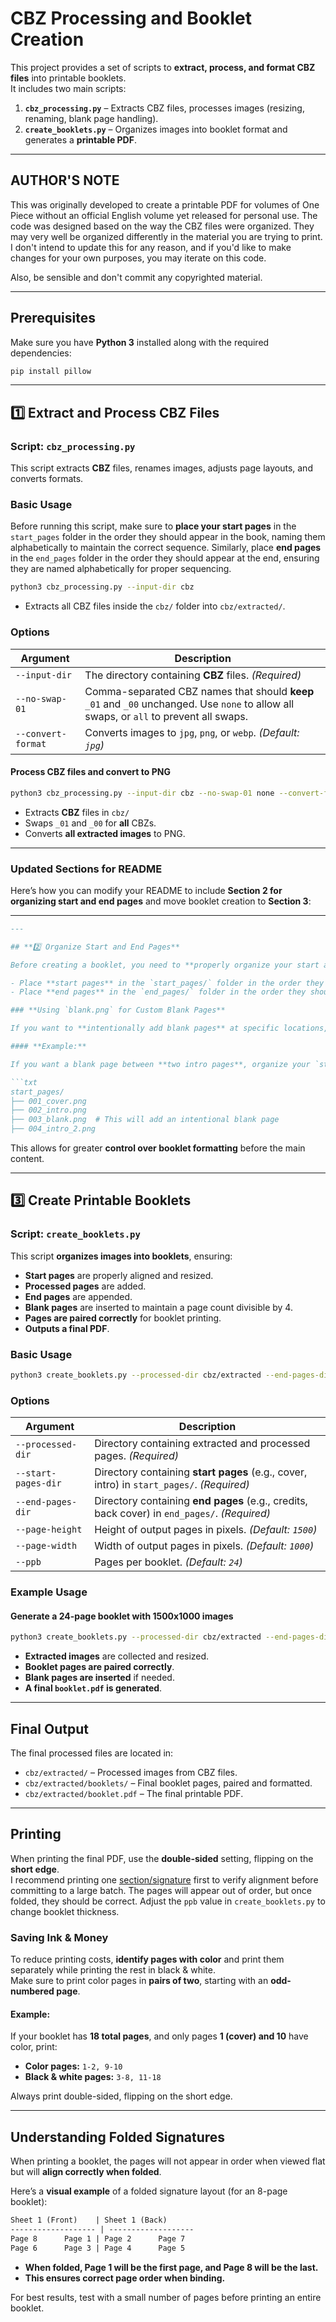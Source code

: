# **CBZ Processing and Booklet Creation**

This project provides a set of scripts to **extract, process, and format CBZ files** into printable booklets.  
It includes two main scripts:

1. **`cbz_processing.py`** – Extracts CBZ files, processes images (resizing, renaming, blank page handling).
2. **`create_booklets.py`** – Organizes images into booklet format and generates a **printable PDF**.

---

## **AUTHOR'S NOTE**

This was originally developed to create a printable PDF for volumes of One Piece without an official English volume yet released for personal use. The code was designed based on the way the CBZ files were organized. They may very well be organized differently in the material you are trying to print. I don't intend to update this for any reason, and if you'd like to make changes for your own purposes, you may iterate on this code.

Also, be sensible and don't commit any copyrighted material.

---

## **Prerequisites**

Make sure you have **Python 3** installed along with the required dependencies:

```sh
pip install pillow
```

---

## **1️⃣ Extract and Process CBZ Files**

### **Script:** `cbz_processing.py`

This script extracts **CBZ** files, renames images, adjusts page layouts, and converts formats.

### **Basic Usage**

Before running this script, make sure to **place your start pages** in the `start_pages` folder in the order they should appear in the book, naming them alphabetically to maintain the correct sequence. Similarly, place **end pages** in the `end_pages` folder in the order they should appear at the end, ensuring they are named alphabetically for proper sequencing.

```sh
python3 cbz_processing.py --input-dir cbz
```

- Extracts all CBZ files inside the `cbz/` folder into `cbz/extracted/`.

### **Options**

| Argument             | Description |
|----------------------|-------------|
| `--input-dir`       | The directory containing **CBZ** files. *(Required)* |
| `--no-swap-01`      | Comma-separated CBZ names that should **keep** `_01` and `_00` unchanged. Use `none` to allow all swaps, or `all` to prevent all swaps. |
| `--convert-format`  | Converts images to `jpg`, `png`, or `webp`. *(Default: `jpg`)* |

#### **Process CBZ files and convert to PNG**

```sh
python3 cbz_processing.py --input-dir cbz --no-swap-01 none --convert-format png
```

- Extracts **CBZ** files in `cbz/`
- Swaps `_01` and `_00` for **all** CBZs.
- Converts **all extracted images** to PNG.

---
### **Updated Sections for README**

Here’s how you can modify your README to include **Section 2 for organizing start and end pages** and move booklet creation to **Section 3**:

---

```md
---

## **2️⃣ Organize Start and End Pages**

Before creating a booklet, you need to **properly organize your start and end pages**.

- Place **start pages** in the `start_pages/` folder in the order they should appear.  
- Place **end pages** in the `end_pages/` folder in the order they should appear.  

### **Using `blank.png` for Custom Blank Pages**

If you want to **intentionally add blank pages** at specific locations, you can **copy `blank.png`** into your `start_pages/` or `end_pages/` directory and rename it accordingly.

#### **Example:**

If you want a blank page between **two intro pages**, organize your `start_pages/` folder like this:

```txt
start_pages/
├── 001_cover.png
├── 002_intro.png
├── 003_blank.png  # This will add an intentional blank page
├── 004_intro_2.png
```

This allows for greater **control over booklet formatting** before the main content.

---

## **3️⃣ Create Printable Booklets**

### **Script:** `create_booklets.py`

This script **organizes images into booklets**, ensuring:

- **Start pages** are properly aligned and resized.
- **Processed pages** are added.
- **End pages** are appended.
- **Blank pages** are inserted to maintain a page count divisible by 4.
- **Pages are paired correctly** for booklet printing.
- **Outputs a final PDF**.

### **Basic Usage**

```sh
python3 create_booklets.py --processed-dir cbz/extracted --end-pages-dir cbz/end_pages --start-pages-dir cbz/start_pages
```

### **Options**

| Argument             | Description |
|----------------------|-------------|
| `--processed-dir`   | Directory containing extracted and processed pages. *(Required)* |
| `--start-pages-dir` | Directory containing **start pages** (e.g., cover, intro) in `start_pages/`. *(Required)* |
| `--end-pages-dir`   | Directory containing **end pages** (e.g., credits, back cover) in `end_pages/`. *(Required)* |
| `--page-height`     | Height of output pages in pixels. *(Default: `1500`)* |
| `--page-width`      | Width of output pages in pixels. *(Default: `1000`)* |
| `--ppb`            | Pages per booklet. *(Default: `24`)* |

### **Example Usage**

#### **Generate a 24-page booklet with 1500x1000 images**

```sh
python3 create_booklets.py --processed-dir cbz/extracted --end-pages-dir cbz/end_pages --start-pages-dir cbz/start_pages --page-height 1500 --page-width 1000 --ppb 24
```

- **Extracted images** are collected and resized.
- **Booklet pages are paired correctly**.
- **Blank pages are inserted** if needed.
- **A final `booklet.pdf` is generated**.

---

## **Final Output**

The final processed files are located in:

- `cbz/extracted/` – Processed images from CBZ files.
- `cbz/extracted/booklets/` – Final booklet pages, paired and formatted.
- `cbz/extracted/booklet.pdf` – The final printable PDF.

---

## **Printing**

When printing the final PDF, use the **double-sided** setting, flipping on the **short edge**.  
I recommend printing one [section/signature](https://en.wikipedia.org/wiki/Section_(bookbinding)) first to verify alignment before committing to a large batch. The pages will appear out of order, but once folded, they should be correct. Adjust the `ppb` value in `create_booklets.py` to change booklet thickness.

### **Saving Ink & Money**

To reduce printing costs, **identify pages with color** and print them separately while printing the rest in black & white.  
Make sure to print color pages in **pairs of two**, starting with an **odd-numbered page**.

#### **Example:**

If your booklet has **18 total pages**, and only pages **1 (cover) and 10** have color, print:

- **Color pages:** `1-2, 9-10`
- **Black & white pages:** `3-8, 11-18`

Always print double-sided, flipping on the short edge.

---

## **Understanding Folded Signatures**

When printing a booklet, the pages will not appear in order when viewed flat but will **align correctly when folded**.

Here’s a **visual example** of a folded signature layout (for an 8-page booklet):

```txt
Sheet 1 (Front)    | Sheet 1 (Back)
------------------- | -------------------
Page 8      Page 1 | Page 2      Page 7
Page 6      Page 3 | Page 4      Page 5
```

- **When folded, Page 1 will be the first page, and Page 8 will be the last.**
- **This ensures correct page order when binding.**

For best results, test with a small number of pages before printing an entire booklet.